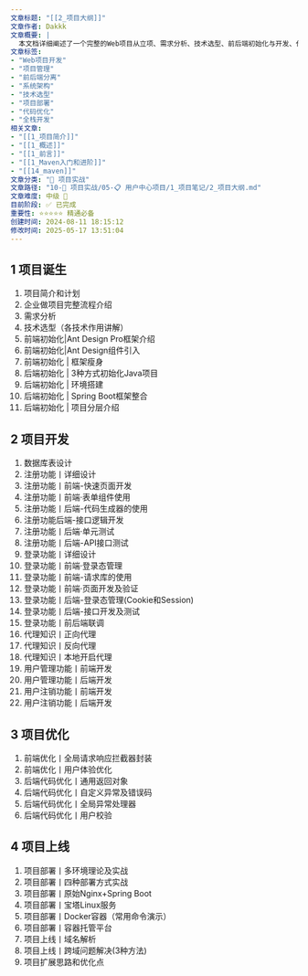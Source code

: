 ```yaml
---
文章标题: "[[2_项目大纲]]" 
文章作者: Dakkk
文章概要: |
  本文档详细阐述了一个完整的Web项目从立项、需求分析、技术选型、前后端初始化与开发、代码优化到最终项目部署上线的全流程，涵盖了项目生命周期的各个核心阶段。
文章标签:
- "Web项目开发"
- "项目管理"
- "前后端分离"
- "系统架构"
- "技术选型"
- "项目部署"
- "代码优化"
- "全栈开发"
相关文章:
- "[[1_项目简介]]"
- "[[1_概述]]"
- "[[1_前言]]"
- "[[1_Maven入门和进阶]]"
- "[[14_maven]]"
文章分类: "🚀 项目实战"
文章路径: "10-🚀 项目实战/05-📋 用户中心项目/1_项目笔记/2_项目大纲.md"
文章难度: 中级 🌳
目前阶段: ✅ 已完成
重要性: ⭐⭐⭐⭐⭐ 精通必备
创建时间: 2024-08-11 18:15:12
修改时间: 2025-05-17 13:51:04
---
```


## 1 项目诞生

1. 项目简介和计划
2. 企业做项目完整流程介绍
3. 需求分析
4. 技术选型（各技术作用讲解）
5. 前端初始化|Ant Design Pro框架介绍
6. 前端初始化|Ant Design组件引入
7. 前端初始化 | 框架瘦身
8. 后端初始化 | 3种方式初始化Java项目
9. 后端初始化 | 环境搭建
10. 后端初始化 | Spring Boot框架整合
11. 后端初始化 | 项目分层介绍

## 2 项目开发

1. 数据库表设计
2. 注册功能丨详细设计
3. 注册功能丨前端-快速页面开发
4. 注册功能丨前端·表单组件使用
5. 注册功能丨后端-代码生成器的使用
6. 注册功能后端-接口逻辑开发
7. 注册功能丨后端·单元测试
8. 注册功能丨后端-API接口测试
9. 登录功能丨详细设计
10. 登录功能丨前端·登录态管理
11. 登录功能丨前端-请求库的使用
12. 登录功能丨前端·页面开发及验证
13. 登录功能丨后端-登录态管理(Cookie和Session)
14. 登录功能丨后端-接口开发及测试
15. 登录功能丨前后端联调
16. 代理知识丨正向代理
17. 代理知识丨反向代理
18. 代理知识丨本地开启代理
19. 用户管理功能丨前端开发
20. 用户管理功能丨后端开发
21. 用户注销功能丨前端开发
22. 用户注销功能丨后端开发
## 3 项目优化

1. 前端优化丨全局请求响应拦截器封装
2. 前端优化丨用户体验优化
3. 后端代码优化丨通用返回对象
4. 后端代码优化丨自定义异常及错误码
5. 后端代码优化丨全局异常处理器
6. 后端代码优化丨用户校验
## 4 项目上线

1. 项目部署丨多环境理论及实战
2. 项目部署丨四种部署方式实战
3. 项目部署丨原始Nginx+Spring Boot
4. 项目部署丨宝塔Linux服务
5. 项目部署丨Docker容器（常用命令演示）
6. 项目部署丨容器托管平台
7. 项目上线丨域名解析
8. 项目上线丨跨域问题解决(3种方法)
9. 项目扩展思路和优化点